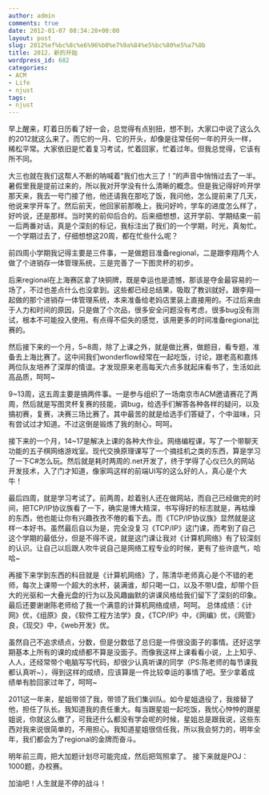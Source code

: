 ```yaml
---
author: admin
comments: true
date: 2012-01-07 08:34:28+00:00
layout: post
slug: 2012%ef%bc%8c%e6%96%b0%e7%9a%84%e5%bc%80%e5%a7%8b
title: 2012，新的开始
wordpress_id: 682
categories:
- ACM
- Life
- njust
tags:
- njust
---
```


 早上醒来，盯着日历看了好一会，总觉得有点别扭，想不到，大家口中说了这么久的2012就这么来了。而它的一月、它的开头，却像是往常任何一年的开头一样，稀松平常。大家依旧是忙着复习考试，忙着回家，忙着过年。但我总觉得，它该有所不同。

大三也就在我们这帮人不断的呐喊着“我们也大三了！”的声音中悄悄过去了一半。暑假里我是提前过来的，所以我对开学没有什么清晰的概念。但是我记得好吟开学那天来，我去一号门接了他，他还请我在那吃了饭，我问他，怎么提前来了几天，他说来学开车了。然后前天，他回家前那晚上，我问好吟，学车的进度怎么样了，好吟说，还是那样。当时笑的前仰后合的。后来细想想，这开学前、学期结束一前一后两番对话，真是个深刻的标记，我标注出了我们的一个学期，时光，真匆忙。
一个学期过去了，仔细想想这20周，都在忙些什么呢？

前四周小学期我记得主要是三件事，一是做题目准备regional，二是跟李翔两个人做了个进销存一体管理系统，三是完善了一下图灵杯的初步。

后来regional在上海赛区拿了块铜牌，既是幸运也是遗憾，那该是夺金最容易的一场了，不过也差点什么也没拿到。这些都已经总结果，吸取了教训就好。跟李翔一起做的那个进销存一体管理系统，本来准备给老妈店里装上直接用的。不过后来由于人力和时间的原因，只是做了个次品，很多安全问题没有考虑，很多bug没有测试，根本不可能投入使用。有点得不偿失的感觉，该用更多的时间准备regional比赛的。

然后接下来的一个月，5~8周，除了上课之外，就是做比赛，做题目，看专题，准备去上海比赛了。这中间我们wonderflow经常在一起吃饭，讨论，跟老高和嘉炜两位队友培养了深厚的情谊。才发现原来老高每天六点多就起床看书了，生活如此高品质，呵呵~

9~13周，这五周主要是搞两件事。一是参与组织了一场南京市ACM邀请赛花了两周，然后就是写图灵杯复赛的技能，调bug，给选手们解答各种各样的疑问，以及搞初赛，复赛，决赛三场比赛了。其中最苦的就是给选手们答疑了，个中滋味，只有尝试过才知道。不过这倒是锻炼了我的耐心，呵呵。

接下来的一个月，14~17是解决上课的各种大作业。网络编程课，写了一个带聊天功能的五子棋网络游戏室。现代交换原理课写了一个摘挂机之类的东西，算是学习了一下C#怎么玩。然后就是耗时两周的.net开发了，终于学得了心仪已久的网站开发技术，入了门才知道，像家鸣这样的前端UI写的这么好的人，真心是个大牛！

最后四周，就是学习考试了。前两周，趁着别人还在做网站，而自己已经做完的时间，把TCP/IP协议族看了一下，确实是博大精深，书写得好的标志就是，再枯燥的东西，他也能让你有兴趣孜孜不倦的看下去。而《TCP/IP协议族》显然就是这样一本好书。虽然最后自以为是，完全没复习《TCP/IP》这门课，而考到了自己这个学期的最低分，但是不得不说，就是这门课让我对《计算机网络》有了较深刻的认识。让自己以后跟人吹牛说自己是网络工程专业的时候，更有了些许底气，哈哈~

再接下来学到东西的科目就是《计算机网络》了，陈清华老师真心是个不错的老师，每次上课带一个超大的水杯，装满谁，却只喝一口，以及不带U盘，却带个巨大的光驱和一大叠光盘的行为以及风趣幽默的讲课风格给我们留下了深刻的印象。最后还要谢谢陈老师给了我一个满意的计算机网络成绩，呵呵。
总体成绩：《计网》优，《组原》良，《软件工程方法学》良，《TCP/IP》中，《网编》优，《网管》良，《现交》中，《web开发》优。

虽然自己不追求绩点，分数，但是分数低了总归是一件很没面子的事情。还好这学期基本上所有的课的成绩都不算是没面子。而像我这样上课看看小说，上上知乎、人人，还经常带个电脑写写代码，却很少认真听课的同学（PS:陈老师的每节课我都认真听~），得到这样的成绩，应该算是一件比较幸运的事情了吧。至少拿着成绩单有脸回家过年了，呵呵~

2011这一年来，星姐带领了我，带领了我们集训队。如今星姐退役了，我接替了他，担任了队长。我知道我的责任重大。每当跟星姐一起吃饭，我忧心忡忡的跟星姐说，你就这么撤了，可我还什么都没有学会呢的时候，星姐总是跟我说，这些东西对我来说很简单的，不用担心。我知道星姐很信任我，所以我会努力的，明年全年，我们都会为了regional的金牌而奋斗。

明年前三周，把大加题计划尽可能完成，然后把驾照拿了。
接下来就是POJ：1000题，办校赛。

加油吧！人生就是不停的战斗！
